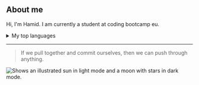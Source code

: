 ## About me

Hi, I'm Hamid. I am currently a student at coding bootcamp eu.

<details>
  <summary>My top languages</summary>

  | Rang | Languages | 
|-----:|---------------| 
|     1|  HTML
|     2|   Css
|     3|   JavaScript
|     4|   Vue
</details>

---
> If we pull together and commit ourselves, then we can push through anything.



<picture>
  <source media="(prefers-color-scheme: dark)" srcset="https://user-images.githubusercontent.com/25423296/163456776-7f95b81a-f1ed-45f7-b7ab-8fa810d529fa.png">
  <source media="(prefers-color-scheme: light)" srcset="https://user-images.githubusercontent.com/25423296/163456779-a8556205-d0a5-45e2-ac17-42d089e3c3f8.png">
  <img alt="Shows an illustrated sun in light mode and a moon with stars in dark mode." src="https://user-images.githubusercontent.com/25423296/163456779-a8556205-d0a5-45e2-ac17-42d089e3c3f8.png">
</picture>
